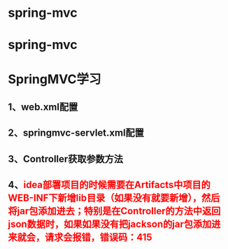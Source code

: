 # spring-mvc
# spring-mvc

# SpringMVC学习

## 1、web.xml配置

## 2、springmvc-servlet.xml配置

## 3、Controller获取参数方法

## 4、<font color=red>idea部署项目的时候需要在Artifacts中项目的WEB-INF下新增lib目录（如果没有就要新增），然后将jar包添加进去；特别是在Controller的方法中返回json数据时，如果如果没有把jackson的jar包添加进来就会，请求会报错，错误码：415</font>

